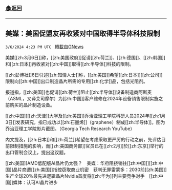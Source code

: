 ###  [:house:返回](README.md)
---


## 美媒：美国促盟友再收紧对中国取得半导体科技限制
`3/6/2024 4:23 PM UTC ` [轉載自GNews](https://gnews.org/articles/2371257)

美媒[[zh:3月6日]]称，[[zh:美国政府]]促请[[zh:荷兰]]、[[zh:德国]]、[[zh:韩国]]和[[zh:日本]]再收紧对[[zh:中国]]取得[[zh:半导体]]科技的限制。

[[zh:彭博社]]6日引述[[zh:知情人士]]称，[[zh:美国]]希望[[zh:日本]][[zh:公司]]限制向[[zh:中国]]出口制造晶片所需的专用[[zh:化学]]品，包括光阻剂。

报道指，[[zh:美国]]也促请[[zh:荷兰]]阻止[[zh:半导体]]设备制造商阿斯麦（ASML，又译艾司摩尔）为[[zh:中国]]客户维修在2024年设备销售限制实施之前购买的晶片制造设备。

[[zh:中国]][[zh:天津]]大学及[[zh:美国]]乔治亚理工学院科研人员2024年[[zh:1月3日]]发表研究，指已成功以[[zh:石墨烯]]（graphene）制成[[zh:半导体]]。图为乔治亚理工学院影片截图。（Georgia Tech Research YouTube）

内文提及，[[zh:日本]]和[[zh:荷兰]]希望在考虑采取更严厉的行动之前，先评估目前限制措施的影响，而[[zh:美国商务部]]官员已在[[zh:2月]]於[[zh:东京]]举行的出口管制会议上，提出这议题。

[[zh:美国]]AMD低配版AI晶片仍太强？　美媒：华府阻挠销往[[zh:中国]][[zh:中国]]晶片商遭[[zh:美国]]指控窃取商业机密　获判无罪雷蒙多：2030前[[zh:美国]]生产全球20%最先进逻辑晶片Nvidia首度将[[zh:华为]]列主要竞争对手　[[zh:中国]]媒体：认可AI晶片进步
